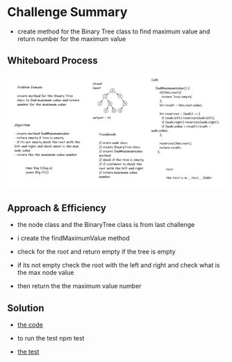 # Challenge Summary

* create method for the Binary Tree class to find maximum value and return number for the maximum value

## Whiteboard Process

![findMaximumValue](./img/findMaximumValue.PNG)

## Approach & Efficiency

* the node class and the BinaryTree class is from last challenge

* i create the findMaximumValue method

* check for the root and return empty if the tree is empty

* if its not empty check the root with the left and right and check what is the max node value

* then return the the maximum value number

## Solution

* [the code](./binaryTree.js)

* to run the test npm test

* [the test](./__test__/binaryTree.test.js)
